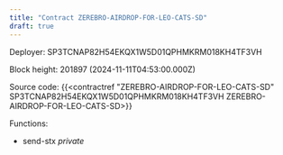 ```yaml
---
title: "Contract ZEREBRO-AIRDROP-FOR-LEO-CATS-SD"
draft: true
---
```

Deployer: SP3TCNAP82H54EKQX1W5D01QPHMKRM018KH4TF3VH


 



Block height: 201897 (2024-11-11T04:53:00.000Z)

Source code: {{<contractref "ZEREBRO-AIRDROP-FOR-LEO-CATS-SD" SP3TCNAP82H54EKQX1W5D01QPHMKRM018KH4TF3VH ZEREBRO-AIRDROP-FOR-LEO-CATS-SD>}}

Functions:

* send-stx _private_
